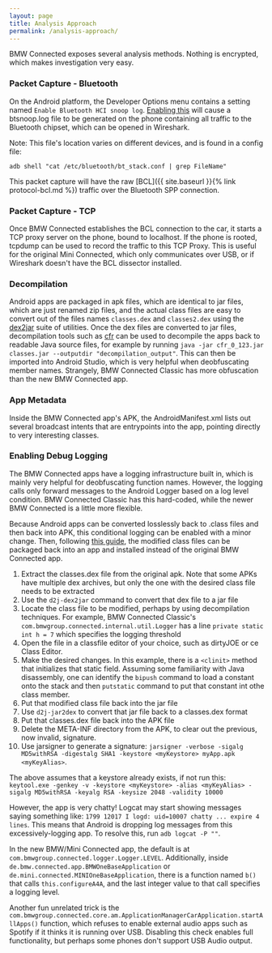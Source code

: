 ```yaml
---
layout: page
title: Analysis Approach
permalink: /analysis-approach/
---
```


BMW Connected exposes several analysis methods. Nothing is encrypted, which makes investigation very easy.

### Packet Capture - Bluetooth

On the Android platform, the Developer Options menu contains a setting named `Enable Bluetooth HCI snoop log`. [Enabling this](https://blog.bluetooth.com/debugging-bluetooth-with-an-android-app) will cause a btsnoop.log file to be generated on the phone containing all traffic to the Bluetooth chipset, which can be opened in Wireshark.

Note: This file's location varies on different devices, and is found in a config file:

```
adb shell "cat /etc/bluetooth/bt_stack.conf | grep FileName"
```

This packet capture will have the raw [BCL]({{ site.baseurl }}{% link protocol-bcl.md %}) traffic over the Bluetooth SPP connection.

### Packet Capture - TCP

Once BMW Connected establishes the BCL connection to the car, it starts a TCP proxy server on the phone, bound to localhost. If the phone is rooted, tcpdump can be used to record the traffic to this TCP Proxy. This is useful for the original Mini Connected, which only communicates over USB, or if Wireshark doesn't have the BCL dissector installed.

### Decompilation

Android apps are packaged in apk files, which are identical to jar files, which are just renamed zip files, and the actual class files are easy to convert out of the files names `classes.dex` and `classes2.dex` using the [dex2jar](https://sourceforge.net/projects/dex2jar/files/) suite of utilities. Once the dex files are converted to jar files, decompilation tools such as [cfr](http://www.benf.org/other/cfr/) can be used to decompile the apps back to readable Java source files, for example by running `java -jar cfr_0_123.jar classes.jar --outputdir "decompilation_output"`. This can then be imported into Android Studio, which is very helpful when deobfuscating member names. Strangely, BMW Connected Classic has more obfuscation than the new BMW Connected app.

### App Metadata

Inside the BMW Connected app's APK, the AndroidManifest.xml lists out several broadcast intents that are entrypoints into the app, pointing directly to very interesting classes.

### Enabling Debug Logging

The BMW Connected apps have a logging infrastructure built in, which is mainly very helpful for deobfuscating function names. However, the logging calls only forward messages to the Android Logger based on a log level condition. BMW Connected Classic has this hard-coded, while the newer BMW Connected is a little more flexible.

Because Android apps can be converted losslessly back to .class files and then back into APK, this conditional logging can be enabled with a minor change. Then, following [this guide](https://blogs.sap.com/2014/05/21/how-to-modify-an-apk-file/), the modified class files can be packaged back into an app and installed instead of the original BMW Connected app.

1. Extract the classes.dex file from the original apk. Note that some APKs have multiple dex archives, but only the one with the desired class file needs to be extracted
2. Use the `d2j-dex2jar` command to convert that dex file to a jar file
3. Locate the class file to be modified, perhaps by using decompilation techniques. For example, BMW Connected Classic's `com.bmwgroup.connected.internal.util.Logger` has a line `private static int h = 7` which specifies the logging threshold
4. Open the file in a classfile editor of your choice, such as dirtyJOE or ce Class Editor.
5. Make the desired changes. In this example, there is a `<clinit>` method that initializes that static field. Assuming some familiarity with Java disassembly, one can identify the `bipush` command to load a constant onto the stack and then `putstatic` command to put that constant int othe class member.
6. Put that modified class file back into the jar file
7. Use `d2j-jar2dex` to convert that jar file back to a classes.dex format
8. Put that classes.dex file back into the APK file
9. Delete the META-INF directory from the APK, to clear out the previous, now invalid, signature.
10. Use jarsigner to generate a signature: `jarsigner -verbose -sigalg MD5withRSA -digestalg SHA1 -keystore <myKeystore> myApp.apk <myKeyAlias>`.

 The above assumes that a keystore already exists, if not run this: `keytool.exe -genkey -v -keystore <myKeystore> -alias <myKeyAlias> -sigalg MD5withRSA -keyalg RSA -keysize 2048 -validity 10000`

However, the app is very chatty! Logcat may start showing messages saying something like: `1799 12017 I logd: uid=10007 chatty ... expire 4 lines`. This means that Android is dropping log messages from this excessively-logging app. To resolve this, run `adb logcat -P ""`.

In the new BMW/Mini Connected app, the default is at `com.bmwgroup.connected.logger.Logger.LEVEL`. Additionally, inside `de.bmw.connected.app.BMWOneBaseApplication` or `de.mini.connected.MINIOneBaseApplication`, there is a function named `b()` that calls `this.configureA4A`, and the last integer value to that call specifies a logging level.

Another fun unrelated trick is the `com.bmwgroup.connected.core.am.ApplicationManagerCarApplication.startAllApps()` function, which refuses to enable external audio apps such as Spotify if it thinks it is running over USB. Disabling this check enables full functionality, but perhaps some phones don't support USB Audio output.
